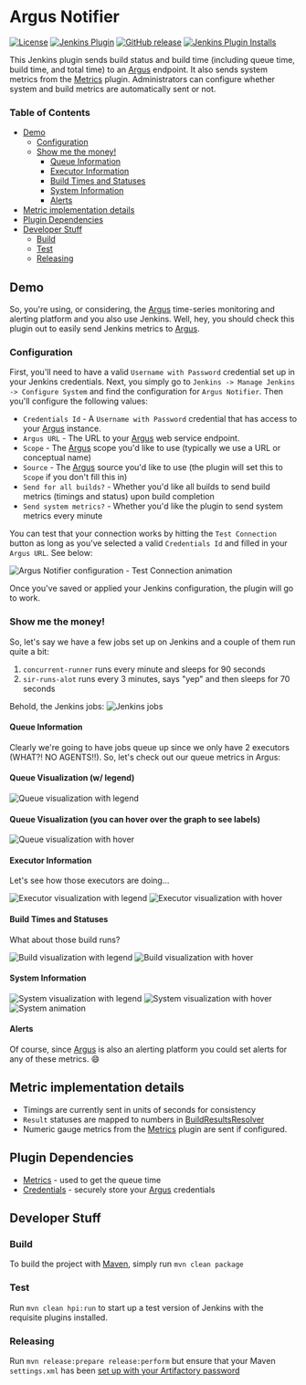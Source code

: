 # Argus Notifier
[![License](https://img.shields.io/github/license/jenkinsci/argus-notifier.svg)](LICENSE)
[![Jenkins Plugin](https://img.shields.io/jenkins/plugin/v/argus-notifier.svg)](https://plugins.jenkins.io/argus-notifier)
[![GitHub release](https://img.shields.io/github/release/jenkinsci/argus-notifier-plugin.svg?label=changelog)](https://github.com/jenkinsci/argus-notifier-plugin/releases/latest)
[![Jenkins Plugin Installs](https://img.shields.io/jenkins/plugin/i/argus-notifier.svg?color=blue)](https://plugins.jenkins.io/argus-notifier)

This Jenkins plugin sends build status and build time (including queue time, build time, and total time) to 
an [Argus](https://github.com/salesforce/Argus) endpoint. It also sends system metrics from the 
[Metrics](https://plugins.jenkins.io/metrics) plugin. Administrators can configure whether system and build metrics
are automatically sent or not.

### Table of Contents
* [Demo](#demo)
  * [Configuration](#configuration)
  * [Show me the money!](#show-me-the-money)
    * [Queue Information](#queue-information)
    * [Executor Information](#executor-information)
    * [Build Times and Statuses](#build-times-and-statuses)
    * [System Information](#system-information)
    * [Alerts](#alerts)
* [Metric implementation details](#metric-implementation-details)
* [Plugin Dependencies](#plugin-dependencies)
* [Developer Stuff](#developer-stuff)
  * [Build](#build)
  * [Test](#test)
  * [Releasing](#releasing)
    
## Demo
So, you're using, or considering, the [Argus](https://github.com/salesforce/Argus) 
time-series monitoring and alerting platform and you also use Jenkins. Well, hey, 
you should check this plugin out to easily send Jenkins metrics to [Argus](https://github.com/salesforce/Argus).

### Configuration
First, you'll need to have a valid `Username with Password` credential set up in your Jenkins 
credentials. Next, you simply go to `Jenkins -> Manage Jenkins -> Configure System` and find the 
configuration for `Argus Notifier`. Then you'll configure the following values:

* `Credentials Id` - A `Username with Password` credential that has access to your 
[Argus](https://github.com/salesforce/Argus) instance.
* `Argus URL` - The URL to your [Argus](https://github.com/salesforce/Argus) web service endpoint. 
* `Scope` - The [Argus](https://github.com/salesforce/Argus) scope you'd like to use (typically we use a URL or 
conceptual name)
* `Source` - The [Argus](https://github.com/salesforce/Argus) source you'd like to use 
(the plugin will set this to `Scope` if you don't fill this in)
* `Send for all builds?` - Whether you'd like all builds to send build metrics (timings and status) upon build 
completion 
* `Send system metrics?` - Whether you'd like the plugin to send system metrics every minute

You can test that your connection works by hitting the `Test Connection` button as long as
you've selected a valid `Credentials Id` and filled in your `Argus URL`. See below:

![Argus Notifier configuration - Test Connection animation](https://s3-us-west-1.amazonaws.com/argus-notifier-plugin/connection-validation.gif)

Once you've saved or applied your Jenkins configuration, the plugin will go to work.

### Show me the money!
So, let's say we have a few jobs set up on Jenkins and a couple of them run quite a bit:
1. `concurrent-runner` runs every minute and sleeps for 90 seconds
2. `sir-runs-alot` runs every 3 minutes, says "yep" and then sleeps for 70 seconds

Behold, the Jenkins jobs:
![Jenkins jobs](https://s3-us-west-1.amazonaws.com/argus-notifier-plugin/jenkins-jobs-in-queue.gif)

#### Queue Information
Clearly we're going to have jobs queue up since we only have 2 executors (WHAT?! NO AGENTS!!). So, let's check out our queue metrics in Argus:
#### Queue Visualization (w/ legend)
![Queue visualization with legend](https://s3-us-west-1.amazonaws.com/argus-notifier-plugin/jenkins-queue-visualization-legend.gif) 

#### Queue Visualization (you can hover over the graph to see labels)
![Queue visualization with hover](https://s3-us-west-1.amazonaws.com/argus-notifier-plugin/jenkins-queue-visualization-hover.gif) 

#### Executor Information
Let's see how those executors are doing...

![Executor visualization with legend](https://s3-us-west-1.amazonaws.com/argus-notifier-plugin/jenkins-executor-visualization-legend.gif) 
![Executor visualization with hover](https://s3-us-west-1.amazonaws.com/argus-notifier-plugin/jenkins-executor-visualization-hover.gif) 

#### Build Times and Statuses
What about those build runs?

![Build visualization with legend](https://s3-us-west-1.amazonaws.com/argus-notifier-plugin/jenkins-build-visualization-legend.gif) 
![Build visualization with hover](https://s3-us-west-1.amazonaws.com/argus-notifier-plugin/jenkins-build-visualization-hover.gif) 

#### System Information
![System visualization with legend](https://s3-us-west-1.amazonaws.com/argus-notifier-plugin/jenkins-system-visualization-legend.gif) 
![System visualization with hover](https://s3-us-west-1.amazonaws.com/argus-notifier-plugin/jenkins-system-visualization-hover.gif) 
![System animation](https://s3-us-west-1.amazonaws.com/argus-notifier-plugin/jenkins-system-visualization.gif) 

#### Alerts
Of course, since [Argus](https://github.com/salesforce/Argus) is also an alerting platform you could set alerts for any of these metrics. :smile:

## Metric implementation details 
* Timings are currently sent in units of seconds for consistency
* `Result` statuses are mapped to numbers in 
[BuildResultsResolver](https://github.com/justinharringa/argus-notifier/blob/master/src/main/java/org/jenkinsci/plugins/argusnotifier/BuildResultsResolver.java#L22)
* Numeric gauge metrics from the [Metrics](https://plugins.jenkins.io/metrics) plugin are sent if configured.
 

## Plugin Dependencies
* [Metrics](https://plugins.jenkins.io/metrics) - used to get the queue time
* [Credentials](https://plugins.jenkins.io/credentials) - securely store your [Argus](https://github.com/salesforce/Argus)
credentials 

## Developer Stuff

### Build
To build the project with [Maven](https://maven.apache.org/), simply run `mvn clean package`

### Test
Run `mvn clean hpi:run` to start up a test version of Jenkins with the requisite plugins installed.

### Releasing
Run `mvn release:prepare release:perform` but ensure that your Maven `settings.xml` has been 
[set up with your Artifactory password](https://wiki.jenkins.io/display/JENKINS/Hosting+Plugins#HostingPlugins-Releasingtojenkins-ci.org)
